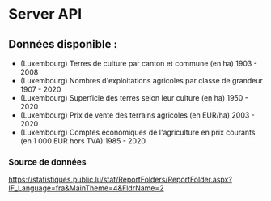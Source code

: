 # Server API

## Données disponible : 
- (Luxembourg) Terres de culture par canton et commune (en ha) 1903 - 2008
- (Luxembourg) Nombres d'exploitations agricoles par classe de grandeur 1907 - 2020
- (Luxembourg) Superficie des terres selon leur culture (en ha) 1950 - 2020
- (Luxembourg) Prix de vente des terrains agricoles (en EUR/ha) 2003 - 2020
- (Luxembourg) Comptes économiques de l'agriculture en prix courants (en 1 000 EUR hors TVA) 1985 - 2020

### Source de données
https://statistiques.public.lu/stat/ReportFolders/ReportFolder.aspx?IF_Language=fra&MainTheme=4&FldrName=2